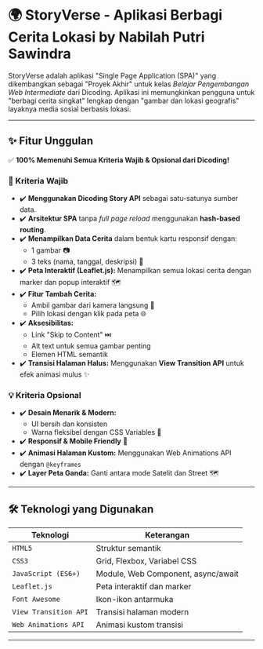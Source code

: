 # 🌍 StoryVerse - Aplikasi Berbagi Cerita Lokasi by Nabilah Putri Sawindra

StoryVerse adalah aplikasi "Single Page Application (SPA)" yang dikembangkan sebagai "Proyek Akhir" untuk kelas _Belajar Pengembangan Web Intermediate_ dari Dicoding. Aplikasi ini memungkinkan pengguna untuk "berbagi cerita singkat" lengkap dengan "gambar dan lokasi geografis" layaknya media sosial berbasis lokasi.

---

## ✨ Fitur Unggulan

✅ **100% Memenuhi Semua Kriteria Wajib & Opsional dari Dicoding!**

### 🎯 Kriteria Wajib
- ✔️ **Menggunakan Dicoding Story API** sebagai satu-satunya sumber data.
- ✔️ **Arsitektur SPA** tanpa *full page reload* menggunakan **hash-based routing**.
- ✔️ **Menampilkan Data Cerita** dalam bentuk kartu responsif dengan:
  - 1 gambar 📷
  - 3 teks (nama, tanggal, deskripsi) 📝
- ✔️ **Peta Interaktif (Leaflet.js):** Menampilkan semua lokasi cerita dengan marker dan popup interaktif 🗺️
- ✔️ **Fitur Tambah Cerita:**
  - Ambil gambar dari kamera langsung 🎥
  - Pilih lokasi dengan klik pada peta 🌐
- ✔️ **Aksesibilitas:**
  - Link "Skip to Content" ⏭️
  - Alt text untuk semua gambar penting
  - Elemen HTML semantik
- ✔️ **Transisi Halaman Halus:** Menggunakan **View Transition API** untuk efek animasi mulus ✨

### 💡 Kriteria Opsional
- ✔️ **Desain Menarik & Modern:**
  - UI bersih dan konsisten
  - Warna fleksibel dengan CSS Variables 🎨
- ✔️ **Responsif & Mobile Friendly** 📱
- ✔️ **Animasi Halaman Kustom:** Menggunakan Web Animations API dengan `@keyframes`
- ✔️ **Layer Peta Ganda:** Ganti antara mode Satelit dan Street 🗺️

---

## 🛠️ Teknologi yang Digunakan

| Teknologi        | Keterangan                        |
|------------------|-----------------------------------|
| `HTML5`          | Struktur semantik                |
| `CSS3`           | Grid, Flexbox, Variabel CSS       |
| `JavaScript (ES6+)` | Module, Web Component, async/await |
| `Leaflet.js`     | Peta interaktif dan marker        |
| `Font Awesome`   | Ikon-ikon antarmuka               |
| `View Transition API` | Transisi halaman modern        |
| `Web Animations API` | Animasi kustom transisi         |

---

